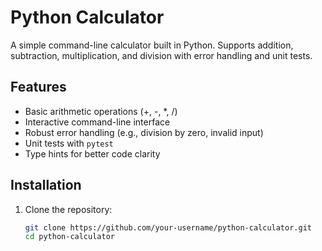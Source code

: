 # Python Calculator

A simple command-line calculator built in Python. Supports addition, subtraction, multiplication, and division with error handling and unit tests.

## Features
- Basic arithmetic operations (+, -, *, /)
- Interactive command-line interface
- Robust error handling (e.g., division by zero, invalid input)
- Unit tests with `pytest`
- Type hints for better code clarity

## Installation
1. Clone the repository:
   ```bash
   git clone https://github.com/your-username/python-calculator.git
   cd python-calculator